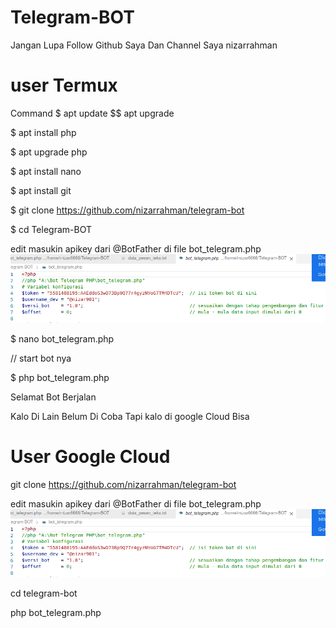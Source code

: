 # Telegram-BOT
Jangan Lupa Follow Github Saya Dan Channel Saya nizarrahman

# user Termux
Command
$ apt update $$ apt upgrade

$ apt install php

$ apt upgrade php

$ apt install nano

$ apt install git

$ git clone https://github.com/nizarrahman/telegram-bot

$ cd Telegram-BOT

edit masukin apikey dari @BotFather di file bot_telegram.php
<img src="/imgg/contoh.png"></img>


$ nano bot_telegram.php

// start bot nya


$ php bot_telegram.php


Selamat Bot Berjalan


Kalo Di Lain Belum Di Coba Tapi kalo di google Cloud Bisa

# User Google Cloud

git clone https://github.com/nizarrahman/telegram-bot

edit masukin apikey dari @BotFather di file bot_telegram.php
<img src="/imgg/contoh.png"></img>


cd telegram-bot

php bot_telegram.php
